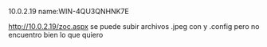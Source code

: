 10.0.2.19
name:WIN-4QU3QNHNK7E

http://10.0.2.19/zoc.aspx se puede subir archivos .jpeg con y .config pero no encuentro bien lo que quiero 